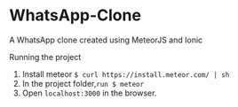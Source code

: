# WhatsApp-Clone
A WhatsApp clone created using MeteorJS and Ionic

Running the project

1. Install meteor ` $ curl https://install.meteor.com/ | sh `
2. In the project folder,` run $ meteor `
3. Open `localhost:3000` in the browser.
